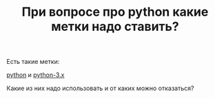 ﻿---
title: "При вопросе про python какие метки надо ставить?"
se.owner.user_id: 378679
se.owner.display_name: "Mr. ArtemChik"
se.owner.link: "https://ru.meta.stackoverflow.com/users/378679/mr-artemchik"
se.link: "https://ru.meta.stackoverflow.com/questions/10286/%d0%9f%d1%80%d0%b8-%d0%b2%d0%be%d0%bf%d1%80%d0%be%d1%81%d0%b5-%d0%bf%d1%80%d0%be-python-%d0%ba%d0%b0%d0%ba%d0%b8%d0%b5-%d0%bc%d0%b5%d1%82%d0%ba%d0%b8-%d0%bd%d0%b0%d0%b4%d0%be-%d1%81%d1%82%d0%b0%d0%b2%d0%b8%d1%82%d1%8c"
se.question_id: 10286
se.post_type: question
---
<p>Есть такие метки:</p>

<p><a href="https://ru.stackoverflow.com/questions/tagged/python" class="post-tag" title="показать вопросы с меткой [python]" rel="tag">python</a> и <a href="https://ru.stackoverflow.com/questions/tagged/python-3.x" class="post-tag" title="показать вопросы с меткой [python-3.x]" rel="tag">python-3.x</a></p>

<p>Какие из них надо использовать и от каких можно отказаться?</p>
